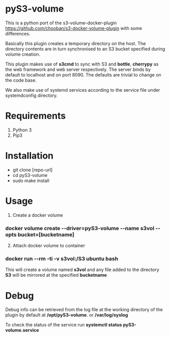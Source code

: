 # pyS3-volume

This is a python port of the s3-volume-docker-plugin https://github.com/chooban/s3-docker-volume-plugin with some differences.

Basically this plugin creates a temporary directory on the host. The directory contents are in turn synchronised to an S3 bucket specified during volume creation.

This plugin makes use of **s3cmd** to sync with S3 and **bottle**, **cherrypy** as the web framework and web server respectively. The server binds by default to localhost and on port 8090. The defaults are trivial to change on the code base.

We also make use of systemd services according to the service file under systemdconfig directory. 


# Requirements

1. Python 3
2. Pip3

# Installation

- git clone [repo-url]
- cd pyS3-volume
- sudo make install

# Usage

1. Create a docker volume

### docker volume create --driver=pyS3-volume --name s3vol --opts bucket=[bucketname]
2. Attach docker volume to container
### docker run --rm -ti -v s3vol:/S3 ubuntu bash
This will create a volume named **s3vol** and any file added to the directory **S3** will be mirrored at the specified **bucketname**

# Debug


Debug info can be retrieved from the log file at the working directory of the plugin by default at **/opt/pyS3-volume**. or **/var/log/syslog**

To check the status of the service run **systemctl status pyS3-volume.service**